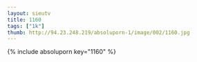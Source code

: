 ```yaml
--- 
layout: sieutv
title: 1160
tags: ["1k"]
thumb: http://94.23.248.219/absoluporn-1/image/002/1160.jpg
---
```

{% include absoluporn key="1160" %} 
